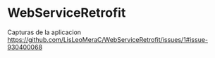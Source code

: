 # WebServiceRetrofit

Capturas de la aplicacion 
https://github.com/LisLeoMeraC/WebServiceRetrofit/issues/1#issue-930400068
